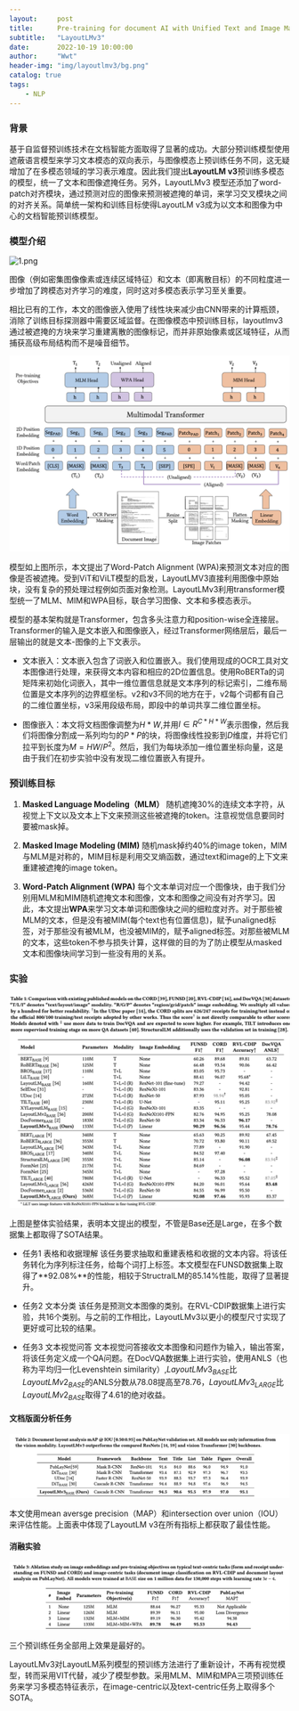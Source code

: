 ```yaml
---
layout:     post
title:      Pre-training for document AI with Unified Text and Image Masking
subtitle:   "LayoutLMv3"
date:       2022-10-19 10:00:00
author:     "Wwt"
header-img: "img/layoutlmv3/bg.png"
catalog: true
tags:   
    - NLP
---
```


### 背景

基于自监督预训练技术在文档智能方面取得了显著的成功。大部分预训练模型使用遮蔽语言模型来学习文本模态的双向表示，与图像模态上预训练任务不同，这无疑增加了在多模态领域的学习表示难度。因此我们提出**LayoutLM v3**预训练多模态的模型，统一了文本和图像遮掩任务。另外，LayoutLMv3 模型还添加了word-patch对齐模块，通过预测对应的图像来预测被遮掩的单词，来学习交叉模块之间的对齐关系。简单统一架构和训练目标使得LayoutLM v3成为以文本和图像为中心的文档智能预训练模型。

### 模型介绍

<img title="" src="file:///img/layoutlmv3/1.png" alt="1.png" data-align="center" width="390">

图像（例如密集图像像素或连续区域特征）和文本（即离散目标）的不同粒度进一步增加了跨模态对齐学习的难度，同时这对多模态表示学习至关重要。

相比已有的工作，本文的图像嵌入使用了线性块来减少由CNN带来的计算瓶颈，消除了训练目标探测器中需要区域监督。在图像模态中预训练目标，layoutlmv3通过被遮掩的方块来学习重建离散的图像标记，而并非原始像素或区域特征，从而捕获高级布局结构而不是噪音细节。

![2.png](/img/layoutlmv3/2.png)

模型如上图所示，本文提出了Word-Patch Alignment (WPA)来预测文本对应的图像是否被遮掩。受到ViT和ViLT模型的启发，LayoutLMV3直接利用图像中原始块，没有复杂的预处理过程例如页面对象检测。LayoutLMv3利用transformer模型统一了MLM、MIM和WPA目标，联合学习图像、文本和多模态表示。

模型的基本架构就是Transformer，包含多头注意力和position-wise全连接层。Transformer的输入是文本嵌入和图像嵌入，经过Transformer网络层后，最后一层输出的就是文本-图像的上下文表示。

- 文本嵌入：文本嵌入包含了词嵌入和位置嵌入。我们使用现成的OCR工具对文本图像进行处理，来获得文本内容和相应的2D位置信息。使用RoBERTa的词矩阵来初始化词嵌入，其中一维位置信息就是文本序列的标记索引，二维布局位置是文本序列的边界框坐标。v2和v3不同的地方在于，v2每个词都有自己的二维位置坐标，v3采用段级布局，即段中的单词共享二维位置坐标。

- 图像嵌入：本文将文档图像调整为$H*W$,并用$I \in R^{C*H*W}$表示图像，然后我们将图像分割成一系列均匀的$P * P$的块，将图像线性投影到$D$维度，并将它们拉平到长度为$M=HW/P^2$。然后，我们为每块添加一维位置坐标向量，这是由于我们在初步实验中没有发现二维位置嵌入有提升。

### 预训练目标

1. **Masked Language Modeling（MLM）** 随机遮掩30%的连续文本字符，从视觉上下文以及文本上下文来预测这些被遮掩的token。注意视觉信息要同时要被mask掉。

2. **Masked Image Modeling (MIM)**  随机mask掉约40%的image token，MIM与MLM是对称的，MIM目标是利用交叉熵函数，通过text和image的上下文来重建被遮掩的image token。

3. **Word-Patch Alignment (WPA)** 每个文本单词对应一个图像块，由于我们分别用MLM和MIM随机遮掩文本和图像，文本和图像之间没有对齐学习。因此，本文提出**WPA**来学习文本单词和图像块之间的细粒度对齐。对于那些被MLM的文本，但是没有被MIM(每个text也有位置信息)，赋予unaligned标签，对于那些没有被MLM，也没被MIM的，赋予aligned标签。对那些被MLM的文本，这些token不参与损失计算，这样做的目的为了防止模型从masked文本和图像块间学习到一些没有用的关系。

### 实验

![3.png](/img/layoutlmv3/3.png)

上图是整体实验结果，表明本文提出的模型，不管是Base还是Large，在多个数据集上都取得了SOTA结果。

- 任务1 表格和收据理解 该任务要求抽取和重建表格和收据的文本内容。将该任务转化为序列标注任务，给每个词打上标签。本文模型在FUNSD数据集上取得了**92.08%**的性能，相较于StructralLM的85.14%性能，取得了显著提升。

- 任务2 文本分类 该任务是预测文本图像的类别。在RVL-CDIP数据集上进行实验，共16个类别。与之前的工作相比，LayoutLMv3以更小的模型尺寸实现了更好或可比较的结果。

- 任务3 文本视觉问答 文本视觉问答接收文本图像和问题作为输入，输出答案，将该任务定义成一个QA问题。在DocVQA数据集上进行实验，使用ANLS（也称为平均归一化Levenshtein similarity）,$LayoutLMv3_{BASE}$比$LayoutLMv2_{BASE}$的ANLS分数从78.08提高至78.76，$LayoutLMv3_{LARGE}$比$LayoutLMv2_{BASE}$取得了4.61的绝对收益。

#### 文档版面分析任务

![4.png](/img/layoutlmv3/4.png)

本文使用mean aversge precision（MAP）和intersection over union（IOU）来评估性能。上面表中体现了LayoutLM v3在所有指标上都获取了最佳性能。

#### 消融实验

![5.png](/img/layoutlmv3/5.png)

三个预训练任务全部用上效果是最好的。

LayoutLMv3对LayoutLM系列模型的预训练方法进行了重新设计，不再有视觉模型，转而采用VIT代替，减少了模型参数。采用MLM、MIM和MPA三项预训练任务来学习多模态特征表示，在image-centric以及text-centric任务上取得多个SOTA。
